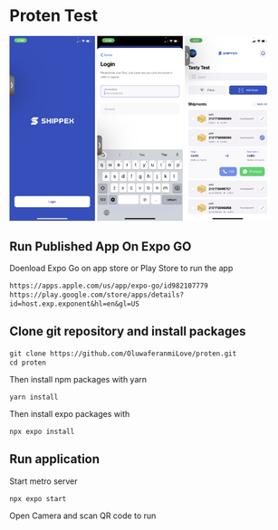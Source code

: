 # Proten Test

<img src="./src/assets/images/IMG_4986.png" width="30%" height="30%">  <img src="./src/assets/images/IMG_4987.png" width="30%" height="30%">  <img src="./src/assets/images/IMG_4988.png" width="30%" height="30%">

## Run Published App On Expo GO

Doenload Expo Go on app store or Play Store to run the app

    https://apps.apple.com/us/app/expo-go/id982107779
    https://play.google.com/store/apps/details?id=host.exp.exponent&hl=en&gl=US

## Clone git repository and install packages

    git clone https://github.com/OluwaferanmiLove/proten.git
    cd proten

Then install npm packages with yarn

    yarn install

Then install expo packages with

    npx expo install

## Run application

Start metro server

    npx expo start

Open Camera and scan QR code to run
